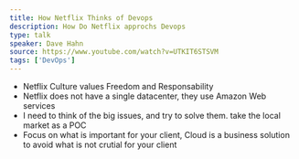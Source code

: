 ```yaml
---
title: How Netflix Thinks of Devops
description: How Do Netflix approchs Devops
type: talk
speaker: Dave Hahn
source: https://www.youtube.com/watch?v=UTKIT6STSVM
tags: ['DevOps']
---
```

- Netflix Culture values Freedom and Responsability
- Netflix does not have a single datacenter, they use Amazon Web services
- I need to think of the big issues, and try to solve them. take the local market as a POC
- Focus on what is important for your client, Cloud is a business solution to avoid what is not crutial for your client

